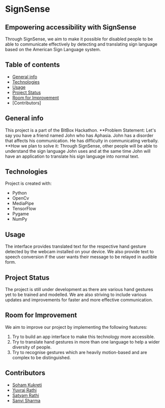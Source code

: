 # SignSense
## Empowering accessibility with SignSense
Through SignSense, we aim to make it possible for disabled people to be able to communicate effectively by detecting and translating sign language based on the American Sign Language system.
## Table of contents
* [General info](#general-info)
* [Technologies](#technologies)
* [Usage](#usage)
* [Project Status](#project-status)
* [Room for Improvement](#room-for-improvement)
* [Contributors]
## General info
This project is a part of the BitBox Hackathon.
**Problem Statement: 
Let's say you have a friend named John who has Aphasia. John has a disorder that affects his communication. He has difficulty in communicating verbally.
**How we plan to solve it: 
Through SignSense, other people will be able to understand the sign language John uses and at the same time John will have an application to translate his sign language into normal text.
## Technologies
Project is created with:
* Python 
* OpenCv
* MediaPipe
* TensorFlow
* Pygame
* NumPy
## Usage
The interface provides translated text for the respective hand gesture detected by the webcam installed on your device.
We also provide text to speech conversion if the user wants their message to be relayed in audible form.
## Project Status
The project is still under development as there are various hand gestures yet to be trained and modelled.
We are also striving to include various updates and improvements for faster and more effective communication.
## Room for Improvement
We aim to improve our project by implementing the following features:
1. Try to build an app interface to make this technology more accessible.
2. Try to translate hand gestures in more than one language to help a wider diversity of people.
3. Try to recognise gestures which are heavily motion-based and are complex to be distinguished.
## Contributors
- [Soham Kukreti](https://github.com/SohamKukreti)
- [Yuvraj Rathi](https://github.com/yryuvraj)
- [Satyam Rathi](https://github.com/satyamrathirar)
- [Sanvi Sharma](https://github.com/ciaokitty)

